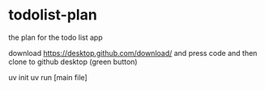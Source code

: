 # todolist-plan
the plan for the todo list app

download https://desktop.github.com/download/ and press code and then clone to github desktop (green button)

uv init
uv run [main file]